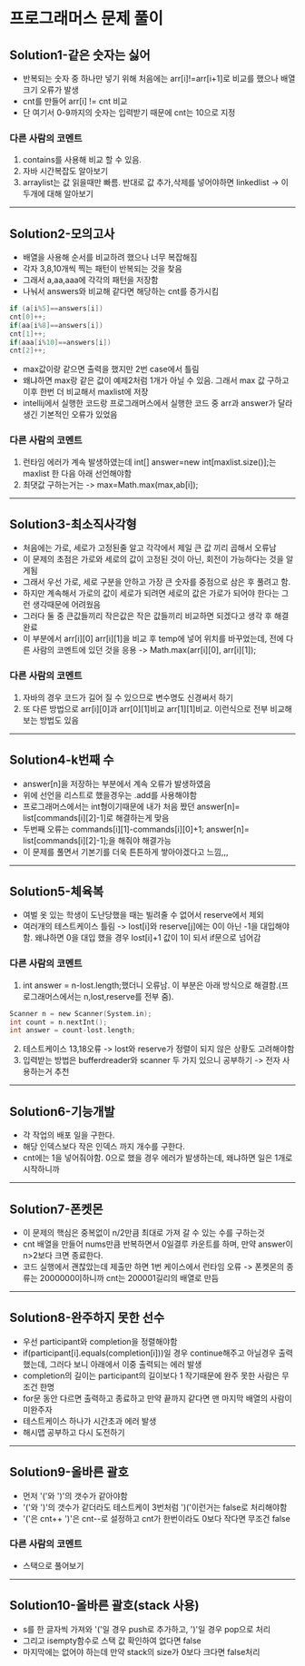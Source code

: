 # 프로그래머스 문제 풀이

## Solution1-같은 숫자는 싫어
- 반복되는 숫자 중 하나만 넣기 위해 처음에는 arr[i]!=arr[i+1]로 비교를 했으나 배열 크기 오류가 발생
- cnt를 만들어 arr[i] != cnt 비교
- 단 여기서 0-9까지의 숫자는 입력받기 때문에 cnt는 10으로 지정

### 다른 사람의 코멘트
1. contains를 사용해 비교 할 수 있음.
2. 자바 시간복잡도 알아보기
3. arraylist는 값 읽을때만 빠름. 반대로 값 추가,삭제를 넣어야하면 linkedlist -> 이 두개에 대해 알아보기
---
## Solution2-모의고사
- 배열을 사용해 순서를 비교하려 했으나 너무 복잡해짐
- 각자 3,8,10개씩 찍는 패턴이 반복되는 것을 찾음
- 그래서 a,aa,aaa에 각각의 패턴을 저장함
- 나눠서 answers와 비교해 같다면 해당하는 cnt를 증가시킴
```C
if (a[i%5]==answers[i])
cnt[0]++;
if(aa[i%8]==answers[i])
cnt[1]++;
if(aaa[i%10]==answers[i])
cnt[2]++;
```
- max값이랑 같으면 출력을 했지만 2번 case에서 틀림
- 왜냐하면 max랑 같은 값이 예제2처럼 1개가 아닐 수 있음. 그래서 max 값 구하고 이후 한번 더 비교해서 maxlist에 저장
- intellij에서 실행한 코드랑 프로그래머스에서 실행한 코드 중 arr과 answer가 달라 생긴 기본적인 오류가 있었음

### 다른 사람의 코멘트
1. 런타임 에러가 계속 발생하였는데 int[] answer=new int[maxlist.size()];는 maxlist 한 다음 아래 선언해야함
2. 최댓값 구하는거는 -> max=Math.max(max,ab[i]);
---
## Solution3-최소직사각형
- 처음에는 가로, 세로가 고정된줄 알고 각각에서 제일 큰 값 끼리 곱해서 오류남
- 이 문제의 초점은 가로와 세로의 값이 고정된 것이 아닌, 회전이 가능하다는 것을 알게됨
- 그래서 우선 가로, 세로 구분을 안하고 가장 큰 숫자를 중점으로 삼은 후 풀려고 함.
- 하지만 계속해서 가로의 값이 세로가 되려면 세로의 값은 가로가 되어야 한다는 그런 생각때문에 어려웠음
- 그러다 둘 중 큰값들끼리 작은값은 작은 값들끼리 비교하면 되겠다고 생각 후 해결완료
- 이 부분에서 arr[i][0] arr[i][1]을 비교 후 temp에 넣어 위치를 바꾸었는데, 전에 다른 사람의 코멘트에 있던 것을 응용 -> Math.max(arr[i][0], arr[i][1]);

### 다른 사람의 코멘트
1. 자바의 경우 코드가 길어 질 수 있으므로 변수명도 신경써서 하기
2. 또 다른 방법으로 arr[i][0]과 arr[0][1]비교 arr[1][1]비교. 이런식으로 전부 비교해보는 방법도 있음
---
## Solution4-k번째 수
- answer[n]을 저장하는 부분에서 계속 오류가 발생하였음
- 위에 선언을 리스트로 했을경우는 .add를 사용해야함
- 프로그래머스에서는 int형이기때문에 내가 처음 짰던 answer[n]= list[commands[i][2]-1]로 해결하는게 맞음
- 두번째 오류는 commands[i][1]-commands[i][0]+1; answer[n]= list[commands[i][2]-1];을 해줘야 해결가능
- 이 문제를 풀면서 기본기를 더욱 튼튼하게 쌓아야겠다고 느낌,,,
- ---
## Solution5-체육복
- 여벌 옷 있는 학생이 도난당했을 때는 빌려줄 수 없어서 reserve에서 제외
- 여러개의 테스트케이스 틀림 -> lost[i]와 reserve[j]에는 0이 아닌 -1을 대입해야함. 왜냐하면 0을 대입 했을 경우 lost[i]+1 값이 1이 되서 if문으로 넘어감


### 다른 사람의 코멘트
1. int answer = n-lost.length;했더니 오류남. 이 부분은 아래 방식으로 해결함.(프로그래머스에서는 n,lost,reserve를 전부 줌).
```C
Scanner n = new Scanner(System.in);
int count = n.nextInt();
int answer = count-lost.length;
```
2. 테스트케이스 13,18오류 -> lost와 reserve가 정렬이 되지 않은 상황도 고려해야함
3. 입력받는 방법은 bufferdreader와 scanner 두 가지 있으니 공부하기 -> 전자 사용하는거 추천
---
## Solution6-기능개발
- 각 작업의 배포 일을 구한다.
- 해당 인덱스보다 작은 인덱스 까지 개수를 구한다.
- cnt에는 1을 넣어줘야함. 0으로 했을 경우 에러가 발생하는데, 왜냐하면 일은 1개로 시작하니까
---
## Solution7-폰켓몬
- 이 문제의 핵심은 중복없이 n/2만큼 최대로 가져 갈 수 있는 수를 구하는것
- cnt 배열을 만들어 nums만큼 반복하면서 0일결루 카운트를 하며, 만약 answer이 n>2보다 크면 종료한다.
- 코드 실행에서 괜찮았는데 제출만 하면 1번 케이스에서 런타임 오류 -> 폰켓몬의 종류는 2000000이하니까 cnt는 200001길리의 배열로 만듬
---
## Solution8-완주하지 못한 선수
- 우선 participant와 completion을 정렬해야함
- if(participant[i].equals(completion[i]))일 경우 continue해주고 아닐경우 출력했는데, 그러다 보니 아래에서 이중 출력되는 에러 발생
- completion의 길이는 participant의 길이보다 1 작기때문에 완주 못한 사람은 무조건 한명
- for문 동안 다르면 출력하고 종료하고 만약 끝까지 같다면 맨 마지막 배열의 사람이 미완주자
- 테스트케이스 하나가 시간초과 에러 발생
- 해시맵 공부하고 다시 도전하기
---
## Solution9-올바른 괄호
- 먼저 '('와 ')'의 갯수가 같아야함
- '('와 ')'의 갯수가 같더라도 테스트케이 3번처럼 ')('이런거는 false로 처리해야함
- '('은 cnt++ ')'은 cnt--로 설정하고 cnt가 한번이라도 0보다 작다면 무조건 false
### 다른 사람의 코멘트
- 스택으로 풀어보기
---
## Solution10-올바른 괄호(stack 사용)
- s를 한 글자씩 가져와 '('일 경우 push로 추가하고, ')'일 경우 pop으로 처리
- 그리고 isempty함수로 스택 값 확인하여 없다면 false
- 마지막에는 없어야 하는데 만약 stack의 size가 0보다 크다면 false처리